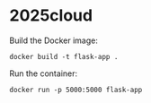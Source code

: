 # 2025cloud

Build the Docker image:
```
docker build -t flask-app .
```
Run the container:
```
docker run -p 5000:5000 flask-app
```